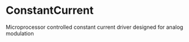 ConstantCurrent
===============

Microprocessor controlled constant current driver designed for analog modulation
